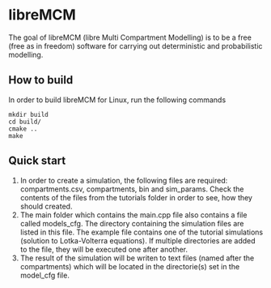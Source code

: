 # libreMCM

The goal of libreMCM (libre Multi Compartment Modelling) is to be a free (free as in freedom) software for carrying out deterministic and probabilistic modelling.

## How to build

In order to build libreMCM for Linux, run the following commands
```shell
mkdir build
cd build/
cmake ..
make
```

## Quick start

1. In order to create a simulation, the following files are required: compartments.csv, compartments, bin and sim_params. Check the contents of the files from the tutorials folder in order to see, how they should created.
2. The main folder which contains the main.cpp file also contains a file called models_cfg. The directory containing the simulation files are listed in this file. The example file contains one of the tutorial simulations (solution to Lotka-Volterra equations). If multiple directories are added to the file, they will be executed one after another.
3. The result of the simulation will be writen to text files (named after the compartments) which will be located in the directorie(s) set in the model_cfg file.
